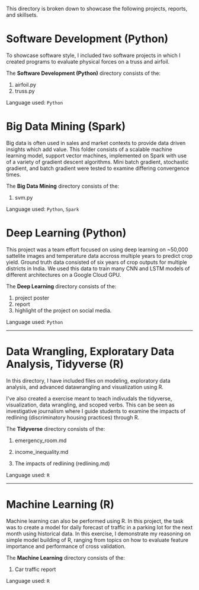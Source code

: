 This directory is broken down to showcase the following projects, reports, and skillsets.

Software Development (Python)
=============================

To showcase software style, I included two software projects in which I created programs to evaluate physical forces on a truss and airfoil.

The **Software Development (Python)** directory consists of the:

1.  airfoil.py
2.  truss.py

Language used: `Python`

Big Data Mining (Spark)
=======================

Big data is often used in sales and market contexts to provide data driven insights which add value. This folder consists of a scalable machine learning model, support vector machines, implemented on Spark with use of a variety of gradient descent algorithms. Mini batch gradient, stochastic gradient, and batch gradient were tested to examine differing convergence times.

The **Big Data Mining** directory consists of the:

1.  svm.py

Language used: `Python`, `Spark`

Deep Learning (Python)
======================

This project was a team effort focused on using deep learning on ~50,000 sattelite images and temperature data accross multiple years to predict crop yield. Ground truth data consisted of six years of crop outputs for multiple districts in India. We used this data to train many CNN and LSTM models of different architectures on a Google Cloud GPU.

The **Deep Learning** directory consists of the:

1.  project poster
2.  report
3.  highlight of the project on social media.

Language used: `Python`

------------------------------------------------------------------------

Data Wrangling, Exploratary Data Analysis, Tidyverse (R)
========================================================

In this directory, I have included files on modeling, exploratory data analysis, and advanced datawrangling and visualization using R.

I've also created a exercise meant to teach indivudals the tidyverse, visualization, data wrangling, and scoped verbs. This can be seen as investigative journalism where I guide students to examine the impacts of redlining (discriminatory housing practices) through R.

The **Tidyverse** directory consists of the:

1.  emergency\_room.md

2.  income\_inequality.md

3.  The impacts of redlining (redlining.md)

Language used: `R`

------------------------------------------------------------------------

Machine Learning (R)
====================

Machine learning can also be performed using R. In this project, the task was to create a model for daily forecast of traffic in a parking lot for the next month using historical data. In this exercise, I demonstrate my reasoning on simple model building of R, ranging from topics on how to evaluate feature importance and performance of cross validation.

The **Machine Learning** directory consists of the:

1.  Car traffic report

Language used: `R`

